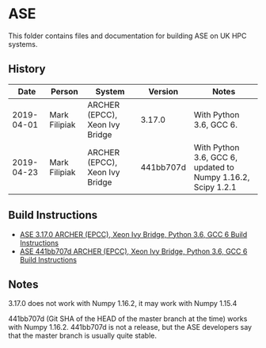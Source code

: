 ASE
===

This folder contains files and documentation for building ASE on UK
HPC systems.

History
-------

 Date | Person | System | Version | Notes
 ---- | ------ | ------ | ------- | -----
 2019-04-01 | Mark Filipiak | ARCHER (EPCC), Xeon Ivy Bridge | 3.17.0 | With Python 3.6, GCC 6.
 2019-04-23 | Mark Filipiak | ARCHER (EPCC), Xeon Ivy Bridge | 441bb707d | With Python 3.6, GCC 6, updated to Numpy 1.16.2, Scipy 1.2.1

Build Instructions
------------------

* [ASE 3.17.0 ARCHER (EPCC), Xeon Ivy Bridge, Python 3.6, GCC 6 Build Instructions](3.17.0_ARCHER_IvyBridge_python3_gcc6/README.md)
* [ASE 441bb707d ARCHER (EPCC), Xeon Ivy Bridge, Python 3.6, GCC 6 Build Instructions](441bb707d_ARCHER_IvyBridge_python3_gcc6/README.md)

Notes
-----

3.17.0 does not work with Numpy 1.16.2, it may work with Numpy 1.15.4

441bb707d (Git SHA of the HEAD of the master branch at the time) works
with Numpy 1.16.2.  441bb707d is not a release, but the ASE developers
say that the master branch is usually quite stable.
